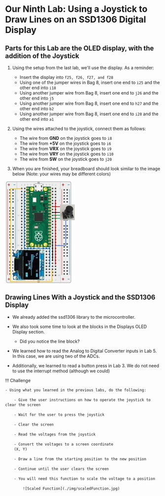 # Our Ninth Lab: Using a Joystick to Draw Lines on an SSD1306 Digital Display 

## Parts for this Lab are the OLED display, with the addition of the Joystick

1. Using the setup from the last lab, we'll use the display.  As a reminder:

    - Insert the display into ```f25, f26, f27, and f28```
    - Using one of the jumper wires in Bag 8, insert one end to ```i25``` and the other end into ```i18```
    - Using another jumper wire from Bag 8, insert one end to ```j26``` and the other end into ```j5```
    - Using another jumper wire from Bag 8, insert one end to ```h27``` and the other end into ```b2```
    - Using another jumper wire from Bag 8, insert one end to ```i28``` and the other end into ```a1```

1. Using the wires attached to the joystick, connect them as follows:
    - The wire from **GND** on the joystick goes to ```i8```
    - The wire from **+5V** on the joystick goes to ```i6```
    - The wire from **VRX** on the joystick goes to ```i9```
    - The wire from **VRY** on the joystick goes to ```i10```
    - The wire from **SW** on the joystick goes to ```j20```

1. When you are finished, your breadboard should look similar to the image below (Note: your wires may be different colors)

![Lab 9](./img/lab9.jpg)

## Drawing Lines With a Joystick and the SSD1306 Display

- We already added the ssd1306 library to the microcontroller.

- We also took some time to look at the blocks in the Displays OLED Display section.
    - Did you notice the line block?

- We learned how to read the Analog to Digital Converter inputs in Lab 5.  In this case, we are using two of the ADCs.

- Additionally, we learned to read a button press in Lab 3.  We do not need to use the interrupt method (although we could)

!!! Challenge

    - Using what you learned in the previous labs, do the following:

        - Give the user instructions on how to operate the joystick to clear the screen

        - Wait for the user to press the joystick

        - Clear the screen

        - Read the voltages from the joystick 

        - Convert the voltages to a screen coordinate 
        (X, Y)

        - Draw a line from the starting position to the new position

        - Continue until the user clears the screen

        - You will need this function to scale the voltage to a position

            ![Scaled Function](./img/scaledFunction.jpg)
     